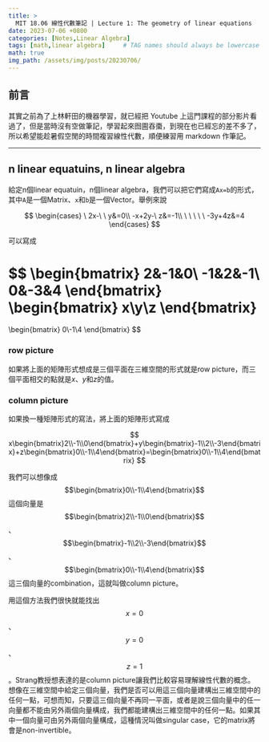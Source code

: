 ```yaml
---
title: > 
  MIT 18.06 線性代數筆記 | Lecture 1: The geometry of linear equations
date: 2023-07-06 +0800
categories: [Notes,Linear Algebra]
tags: [math,linear algebra]     # TAG names should always be lowercase
math: true
img_path: /assets/img/posts/20230706/
---
```


## 前言

其實之前為了上林軒田的機器學習，就已經把 Youtube 上這門課程的部分影片看過了，但是當時沒有空做筆記，學習起來囫圇吞棗，到現在也已經忘的差不多了，所以希望能趁暑假空閒的時間複習線性代數，順便練習用 markdown 作筆記。

---

## n linear equatuins, n linear algebra

給定n個linear equatuin，n個linear algebra，我們可以把它們寫成`Ax=b`的形式，其中`A`是一個Matrix、`x`和`b`是一個Vector。舉例來說

$$
\begin{cases}
\ 2x-\ \ y&=0\\
-x+2y-\ z&=-1\\
\ \ \ \ \ -3y+4z&=4
\end{cases}
$$

可以寫成

$$
\begin{bmatrix}
2&-1&0\\
-1&2&-1\\
0&-3&4
\end{bmatrix}
\begin{bmatrix}
x\\y\\z
\end{bmatrix}
=
\begin{bmatrix}
0\\-1\\4
\end{bmatrix}
$$

### row picture
如果將上面的矩陣形式想成是三個平面在三維空間的形式就是row picture，而三個平面相交的點就是$x$、$y$和$z$的值。

### column picture
如果換一種矩陣形式的寫法，將上面的矩陣形式寫成

$$
x\begin{bmatrix}2\\-1\\0\end{bmatrix}+y\begin{bmatrix}-1\\2\\-3\end{bmatrix}+z\begin{bmatrix}0\\-1\\4\end{bmatrix}=\begin{bmatrix}0\\-1\\4\end{bmatrix}
$$

我們可以想像成
$$\begin{bmatrix}0\\-1\\4\end{bmatrix}$$
這個向量是
$$\begin{bmatrix}2\\-1\\0\end{bmatrix}$$
、
$$\begin{bmatrix}-1\\2\\-3\end{bmatrix}$$
、
$$\begin{bmatrix}0\\-1\\4\end{bmatrix}$$
這三個向量的combination，這就叫做column picture。

用這個方法我們很快就能找出$$x=0$$、$$y=0$$、$$z=1$$。Strang教授想表達的是column picture讓我們比較容易理解線性代數的概念。想像在三維空間中給定三個向量，我們是否可以用這三個向量建構出三維空間中的任何一點，可想而知，只要這三個向量不再同一平面，或者是說三個向量中的任一向量都不能由另外兩個向量構成，我們都能建構出三維空間中的任何一點。如果其中一個向量可由另外兩個向量構成，這種情況叫做singular case，它的matrix將會是non-invertible。